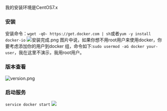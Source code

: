 我的安装环境是CentOS7.x


### 安装
安装命令：`wget -qO- https://get.docker.com | sh`或者`yum -y install docker-io`
![安装完成.png](http://upload-images.jianshu.io/upload_images/5786888-3ad2c962cd1b7815.png?imageMogr2/auto-orient/strip%7CimageView2/2/w/1240)
图片中说，如果你想不用root用户来使用docker，你要考虑添加你的用户到docker 组，命令如下:`sudo usermod -aG docker your-user`，我在这里不演示，我用root用户。
### 版本查看
![version.png](http://upload-images.jianshu.io/upload_images/5786888-882798d6be513459.png?imageMogr2/auto-orient/strip%7CimageView2/2/w/1240)
### 启动服务
`service docker start`
![](http://upload-images.jianshu.io/upload_images/5786888-5cce8eb8b3f7591c.png?imageMogr2/auto-orient/strip%7CimageView2/2/w/1240)


